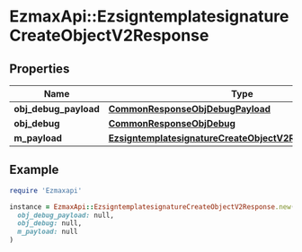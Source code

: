 # EzmaxApi::EzsigntemplatesignatureCreateObjectV2Response

## Properties

| Name | Type | Description | Notes |
| ---- | ---- | ----------- | ----- |
| **obj_debug_payload** | [**CommonResponseObjDebugPayload**](CommonResponseObjDebugPayload.md) |  |  |
| **obj_debug** | [**CommonResponseObjDebug**](CommonResponseObjDebug.md) |  | [optional] |
| **m_payload** | [**EzsigntemplatesignatureCreateObjectV2ResponseMPayload**](EzsigntemplatesignatureCreateObjectV2ResponseMPayload.md) |  |  |

## Example

```ruby
require 'Ezmaxapi'

instance = EzmaxApi::EzsigntemplatesignatureCreateObjectV2Response.new(
  obj_debug_payload: null,
  obj_debug: null,
  m_payload: null
)
```

